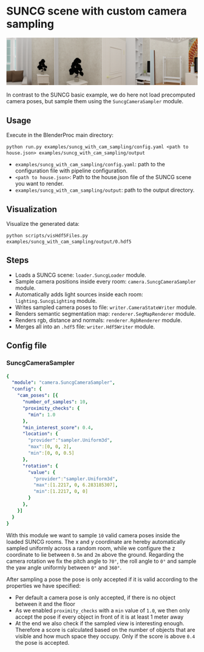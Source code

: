 # SUNCG scene with custom camera sampling

![](output-summary.png)

In contrast to the SUNCG basic example, we do here not load precomputed camera poses, but sample them using the `SuncgCameraSampler` module.

## Usage

Execute in the BlenderProc main directory:

```
python run.py examples/suncg_with_cam_sampling/config.yaml <path to house.json> examples/suncg_with_cam_sampling/output
```

* `examples/suncg_with_cam_sampling/config.yaml`: path to the configuration file with pipeline configuration.
* `<path to house.json>`: Path to the house.json file of the SUNCG scene you want to render.
* `examples/suncg_with_cam_sampling/output`: path to the output directory.

## Visualization

Visualize the generated data:

```
python scripts/visHdf5Files.py examples/suncg_with_cam_sampling/output/0.hdf5
```

## Steps

* Loads a SUNCG scene: `loader.SuncgLoader` module.
* Sample camera positions inside every room: `camera.SuncgCameraSampler` module.
* Automatically adds light sources inside each room: `lighting.SuncgLighting` module.
* Writes sampled camera poses to file: `writer.CameraStateWriter` module.
* Renders semantic segmentation map: `renderer.SegMapRenderer` module.
* Renders rgb, distance and normals: `renderer.RgbRenderer` module.
* Merges all into an `.hdf5` file: `writer.Hdf5Writer` module.

## Config file

### SuncgCameraSampler

```yaml
{
  "module": "camera.SuncgCameraSampler",
  "config": {
    "cam_poses": [{
      "number_of_samples": 10,
      "proximity_checks": {
        "min": 1.0
      },
      "min_interest_score": 0.4,
      "location": {
        "provider":"sampler.Uniform3d",
        "max":[0, 0, 2],
        "min":[0, 0, 0.5]
      },
      "rotation": {
        "value": {
          "provider":"sampler.Uniform3d",
          "max":[1.2217, 0, 6.283185307],
          "min":[1.2217, 0, 0]
        }
      },
    }]
  }
}
```

With this module we want to sample `10` valid camera poses inside the loaded SUNCG rooms. 
The x and y coordinate are hereby automatically sampled uniformly across a random room, while we configure the z coordinate to lie between `0.5m` and `2m` above the ground.
Regarding the camera rotation we fix the pitch angle to `70°`, the roll angle to `0°` and sample the yaw angle uniformly between `0°` and `360°`. 

After sampling a pose the pose is only accepted if it is valid according to the properties we have specified:
  * Per default a camera pose is only accepted, if there is no object between it and the floor
  * As we enabled `proximity_checks` with a `min` value of `1.0`, we then only accept the pose if every object in front of it is at least 1 meter away
  * At the end we also check if the sampled view is interesting enough. Therefore a score is calculated based on the number of objects that are visible and how much space they occupy. Only if the score is above `0.4` the pose is accepted.
  
